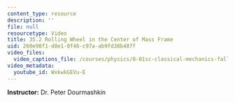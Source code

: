 ```yaml
---
content_type: resource
description: ''
file: null
resourcetype: Video
title: 35.2 Rolling Wheel in the Center of Mass Frame
uid: 260e98f1-d8e1-0f46-c97a-ab9fd38b487f
video_files:
  video_captions_file: /courses/physics/8-01sc-classical-mechanics-fall-2016/week-12-rotations-and-translation-rolling/35.2-rolling-wheel-in-the-center-of-mass-frame/35.2-rolling-wheel-in-the-center-of-mass-frame/WxkwkGEVu-E.vtt
video_metadata:
  youtube_id: WxkwkGEVu-E
---
```


**Instructor:** Dr. Peter Dourmashkin